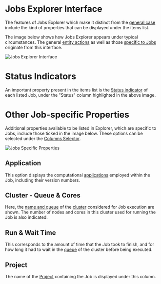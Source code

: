 # Jobs Explorer Interface

The features of Jobs Explorer which make it distinct from the [general case](/entities-general/ui/explorer.md) include the kind of properties that can be displayed under the items list.

The image below shows how Jobs Explorer appears under typical circumstances. The general [entity actions](/entities-general/actions/overview.md) as well as those [specific to Jobs](../actions/overview.md) originate from this interface.

![Jobs Explorer Interface](/images/jobs-explorer.png "Jobs Explorer Interface")

# Status Indicators

An important property present in the items list is the [Status indicator](../status.md) of each listed Job, under the "Status" column highlighted in the above image. 

# Other Job-specific Properties

Additional properties available to be listed in Explorer, which are specific to Jobs, include those ticked in the image below. These options can be selected under the [Columns Selector](/entities-general/ui/explorer.md#columns-selector).

![Jobs Specific Properties](/images/jobs-properties.png "Jobs Specific Properties")

## Application

This option displays the computational [applications](/applications/overview.md) employed within the Job, including their version numbers.

## Cluster - Queue & Cores

Here, the [name and queue](/jobs-designer/compute-tab.md) of the [cluster](/pricing/service-levels.md#clusters-and-premium-hardware) considered for Job execution are shown. The number of nodes and cores in this cluster used for running the Job is also indicated.

## Run & Wait Time

This corresponds to the amount of time that the Job took to finish, and for how long it had to wait in the [queue](/compute/levels-queues.md) of the cluster before being executed.

## Project

The name of the [Project](../projects.md) containing the Job is displayed under this column.
